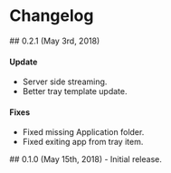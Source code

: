 # Changelog

<a name="0.2.1" />
## 0.2.1 (May 3rd, 2018)

#### Update
- Server side streaming.
- Better tray template update.

#### Fixes
- Fixed missing Application folder.
- Fixed exiting app from tray item.

<a name="0.1.0" />
## 0.1.0 (May 15th, 2018) - Initial release.
